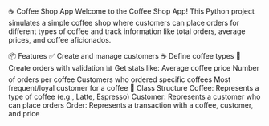 ☕ Coffee Shop App
Welcome to the Coffee Shop App! This Python project simulates a simple coffee shop where customers can place orders for different types of coffee and track information like total orders, average prices, and coffee aficionados.

📦 Features
✅ Create and manage customers
☕ Define coffee types
🧾 Create orders with validation
📊 Get stats like:
Average coffee price
Number of orders per coffee
Customers who ordered specific coffees
Most frequent/loyal customer for a coffee
🧱 Class Structure
Coffee: Represents a type of coffee (e.g., Latte, Espresso)
Customer: Represents a customer who can place orders
Order: Represents a transaction with a coffee, customer, and price
